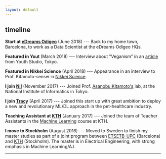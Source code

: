 ```yaml
---
layout: default
---
```


## timeline

**Start at [eDreams Odigeo](https://www.edreamsodigeo.com/)** (June 2018) --- Back to my home town, Barcelona, to work as a Data Scientist at the eDreams Odigeo HQs.

**Featured in Yout** (March 2018) --- Interview about "Veganism" in an [article](http://youthstudio.jp/2018/03/07/youthnow085/) from Youth Studio, Tokyo.

**Featured in Nikkei Science** (April 2018) --- Appearance in an interview to Prof. Kitamoto-sensei in [Nikkei Science](http://www.nikkei-science.com/201804_014.html).

**I join [NII](http://www.nii.ac.jp/en/)** (November 2017) --- Joined Prof. [Asanobu Kitamoto's](http://agora.ex.nii.ac.jp/~kitamoto/index.html.en) lab, at the National Institute of Informatics in Tokyo.

**I join [Tracy](https://www.linkedin.com/company/tracy/)** (April 2017) --- Joined this start up with great ambition to deploy a new and revolutionary ML/DL approach in the pet-healthcare industry.

**Teaching Assistant at [KTH](http://kth.se)** (January 2017) --- Joined the team of Teacher Assistants in the [Machine Learning](https://www.kth.se/student/kurser/kurs/DD2431?l=en) course at KTH.

**I move to Stockholm** (August 2016) --- Moved to Sweden to finish my master studies as part of a joint program between [ETSETB-UPC](http://etsetb.upc.edu/ca) (Barcelona) and [KTH](http://kth.se) (Stockholm). The master is in Electrical Engineering, with strong emphasis in Machine Learning/A.I.
    
    
<hr>

<a href="{{ site.baseurl }}/index.html"><i class='fa fa-home'></i>
 
